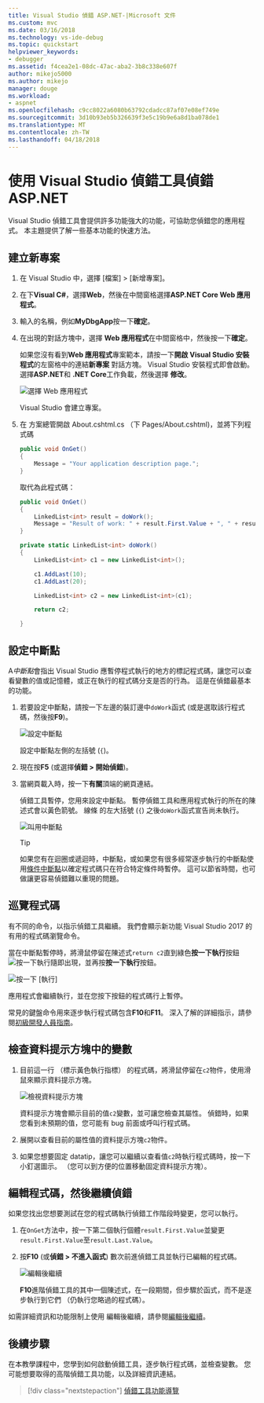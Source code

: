 ```yaml
---
title: Visual Studio 偵錯 ASP.NET-|Microsoft 文件
ms.custom: mvc
ms.date: 03/16/2018
ms.technology: vs-ide-debug
ms.topic: quickstart
helpviewer_keywords:
- debugger
ms.assetid: f4cea2e1-08dc-47ac-aba2-3b8c338e607f
author: mikejo5000
ms.author: mikejo
manager: douge
ms.workload:
- aspnet
ms.openlocfilehash: c9cc8022a6080b63792cdadcc87af07e08ef749e
ms.sourcegitcommit: 3d10b93eb5b326639f3e5c19b9e6a8d1ba078de1
ms.translationtype: MT
ms.contentlocale: zh-TW
ms.lasthandoff: 04/18/2018
---
```

# <a name="debug-aspnet-with-the-visual-studio-debugger"></a>使用 Visual Studio 偵錯工具偵錯 ASP.NET

Visual Studio 偵錯工具會提供許多功能強大的功能，可協助您偵錯您的應用程式。 本主題提供了解一些基本功能的快速方法。

## <a name="create-a-new-project"></a>建立新專案 

1. 在 Visual Studio 中，選擇 [檔案] > [新增專案]。

1. 在下**Visual C#**，選擇**Web**，然後在中間窗格選擇**ASP.NET Core Web 應用程式**。

1. 輸入的名稱，例如**MyDbgApp**按一下**確定**。

1. 在出現的對話方塊中，選擇  **Web 應用程式**在中間窗格中，然後按一下**確定**。

     如果您沒有看到**Web 應用程式**專案範本，請按一下**開啟 Visual Studio 安裝程式**的左窗格中的連結**新專案** 對話方塊。 Visual Studio 安裝程式即會啟動。 選擇**ASP.NET**和 **.NET Core**工作負載，然後選擇 **修改**。

    ![選擇 Web 應用程式](../debugger/media/dbg-qs-aspnet-choose-web-app.png)

    Visual Studio 會建立專案。

1. 在 方案總管開啟 About.cshtml.cs （下 Pages/About.cshtml)，並將下列程式碼

    ```c#
    public void OnGet()
    {
        Message = "Your application description page.";
    }
    ```

    取代為此程式碼：

    ```c#
    public void OnGet()
    {
        LinkedList<int> result = doWork();
        Message = "Result of work: " + result.First.Value + ", " + result.First.Value;
    }

    private static LinkedList<int> doWork()
    {
        LinkedList<int> c1 = new LinkedList<int>();

        c1.AddLast(10);
        c1.AddLast(20);

        LinkedList<int> c2 = new LinkedList<int>(c1);

        return c2;

    }
    ```

## <a name="set-a-breakpoint"></a>設定中斷點

A*中斷點*會指出 Visual Studio 應暫停程式執行的地方的標記程式碼，讓您可以查看變數的值或記憶體，或正在執行的程式碼分支是否的行為。 這是在偵錯最基本的功能。

1. 若要設定中斷點，請按一下左邊的裝訂邊中`doWork`函式 (或是選取該行程式碼，然後按**F9**)。

    ![設定中斷點](../debugger/media/dbg-qs-set-breakpoint-aspnet.png)

    設定中斷點左側的左括號 (`{`)。

1. 現在按**F5** (或選擇**偵錯 > 開始偵錯**)。

1. 當網頁載入時，按一下**有關**頂端的網頁連結。

    偵錯工具暫停，您用來設定中斷點。 暫停偵錯工具和應用程式執行的所在的陳述式會以黃色箭號。 線條 的左大括號 (`{`) 之後`doWork`函式宣告尚未執行。

    ![叫用中斷點](../debugger/media/dbg-qs-hit-breakpoint-aspnet.png)

    > [!TIP]
    > 如果您有在迴圈或遞迴時，中斷點，或如果您有很多經常逐步執行的中斷點使用[條件中斷點](../debugger/using-breakpoints.md#BKMK_Specify_a_breakpoint_condition_using_a_code_expression)以確定程式碼只在符合特定條件時暫停。 這可以節省時間，也可做讓更容易偵錯難以重現的問題。

## <a name="navigate-code"></a>巡覽程式碼

有不同的命令，以指示偵錯工具繼續。 我們會顯示新功能 Visual Studio 2017 的有用的程式碼瀏覽命令。

當在中斷點暫停時，將滑鼠停留在陳述式`return c2`直到綠色**按一下執行**按鈕![按一下執行](../debugger/media/dbg-tour-run-to-click.png)隨即出現，並再按**按一下執行**按鈕。

![按一下 [執行]](../debugger/media/dbg-qs-run-to-click-aspnet.png)

應用程式會繼續執行，並在您按下按鈕的程式碼行上暫停。

常見的鍵盤命令用來逐步執行程式碼包含**F10**和**F11**。 深入了解的詳細指示，請參閱[初級開發人員指南](../debugger/getting-started-with-the-debugger.md)。

## <a name="inspect-variables-in-a-datatip"></a>檢查資料提示方塊中的變數

1. 目前這一行 （標示黃色執行指標） 的程式碼，將滑鼠停留在`c2`物件，使用滑鼠來顯示資料提示方塊。

    ![檢視資料提示方塊](../debugger/media/dbg-qs-data-tip-aspnet.png)

    資料提示方塊會顯示目前的值`c2`變數，並可讓您檢查其屬性。 偵錯時，如果您看到未預期的值，您可能有 bug 前面或呼叫行程式碼。 

2. 展開以查看目前的屬性值的資料提示方塊`c2`物件。

3. 如果您想要固定 datatip，讓您可以繼續以查看值`c2`時執行程式碼時，按一下 小釘選圖示。 （您可以到方便的位置移動固定資料提示方塊）。

## <a name="edit-code-and-continue-debugging"></a>編輯程式碼，然後繼續偵錯

如果您找出您想要測試在您的程式碼執行偵錯工作階段時變更，您可以執行。

1. 在`OnGet`方法中，按一下第二個執行個體`result.First.Value`並變更`result.First.Value`至`result.Last.Value`。

1. 按**F10** (或**偵錯 > 不進入函式**) 數次前進偵錯工具並執行已編輯的程式碼。

    ![編輯後繼續](../debugger/media/dbg-qs-edit-and-continue-aspnet.png "編輯後繼續")

    **F10**進階偵錯工具的其中一個陳述式，在一段期間，但步驟於函式，而不是逐步執行到它們 （仍執行您略過的程式碼）。

如需詳細資訊和功能限制上使用 編輯後繼續，請參閱[編輯後繼續](../debugger/edit-and-continue.md)。

## <a name="next-steps"></a>後續步驟

在本教學課程中，您學到如何啟動偵錯工具，逐步執行程式碼，並檢查變數。 您可能想要取得的高階偵錯工具功能，以及詳細資訊連結。

> [!div class="nextstepaction"]
> [偵錯工具功能導覽](../debugger/debugger-feature-tour.md)
